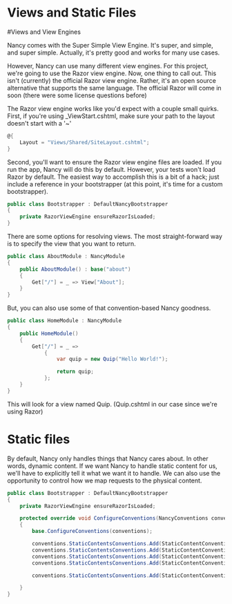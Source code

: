 Views and Static Files
======================
#Views and View Engines

Nancy comes with the Super Simple View Engine. It's super, and simple, and super simple. Actually, it's pretty good and works for many use cases.

However, Nancy can use many different view engines. For this project, we're going to use the Razor view engine. Now, one thing to call out. This isn't (currently) the
official Razor view engine. Rather, it's an open source alternative that supports the same language. The official Razor will come in soon (there were some license 
questions before)

The Razor view engine works like you'd expect with a couple small quirks. First, if you're using _ViewStart.cshtml, make sure your path to the layout doesn't start with a '~'

```csharp
@{
    Layout = "Views/Shared/SiteLayout.cshtml";
}
```

Second, you'll want to ensure the Razor view engine files are loaded. If you run the app, Nancy will do this by default. However, your tests won't load Razor by default.
The easiest way to accomplish this is a bit of a hack; just include a reference in your bootstrapper (at this point, it's time for a custom bootstrapper).

```csharp
public class Bootstrapper : DefaultNancyBootstrapper
{
	private RazorViewEngine ensureRazorIsLoaded;
}
```

There are some options for resolving views. The most straight-forward way is to specify the view that you want to return.

```csharp
public class AboutModule : NancyModule
{
	public AboutModule() : base("about")
	{
		Get["/"] = _ => View["About"];
	}
}
```

But, you can also use some of that convention-based Nancy goodness.

```csharp
public class HomeModule : NancyModule
{
	public HomeModule()
	{
		Get["/"] = _ =>
			{
				var quip = new Quip("Hello World!");

				return quip;
			};
	}
}
```

This will look for a view named Quip. (Quip.cshtml in our case since we're using Razor)

# Static files

By default, Nancy only handles things that Nancy cares about. In other words, dynamic content. If we want Nancy to handle static content for us, we'll have to
explicitly tell it what we want it to handle. We can also use the opportunity to control how we map requests to the physical content.

```csharp
public class Bootstrapper : DefaultNancyBootstrapper
{
	private RazorViewEngine ensureRazorIsLoaded;

	protected override void ConfigureConventions(NancyConventions conventions)
	{
		base.ConfigureConventions(conventions);

		conventions.StaticContentsConventions.Add(StaticContentConventionBuilder.AddDirectory("/css", "content/css"));
		conventions.StaticContentsConventions.Add(StaticContentConventionBuilder.AddDirectory("/fonts", "content/fonts"));
		conventions.StaticContentsConventions.Add(StaticContentConventionBuilder.AddDirectory("/img", "content/img"));
		conventions.StaticContentsConventions.Add(StaticContentConventionBuilder.AddDirectory("/js", "content/scripts"));

		conventions.StaticContentsConventions.Add(StaticContentConventionBuilder.AddFile("/humans.txt", "content/humans.txt"));

	}
}
```
